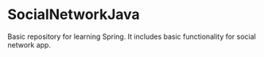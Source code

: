 # SocialNetworkJava
Basic repository for learning Spring. It includes basic functionality for social network app.
